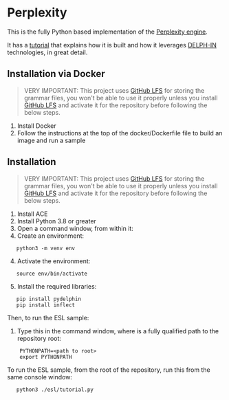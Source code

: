 # Perplexity
This is the fully Python based implementation of the [Perplexity engine](https://perplexitygame.com/).

It has a [tutorial](https://blog.inductorsoftware.com/Perplexity/) that explains how it is built and how it leverages [DELPH-IN](https://delph-in.github.io/docs/) technologies, in great detail.


## Installation via Docker
> VERY IMPORTANT: This project uses [GitHub LFS](https://docs.github.com/en/repositories/working-with-files/managing-large-files/about-git-large-file-storage) for storing the grammar files, you won't be able to use it properly unless you install [GitHub LFS](https://docs.github.com/en/repositories/working-with-files/managing-large-files/about-git-large-file-storage) and activate it for the repository before following the below steps.

1. Install Docker
2. Follow the instructions at the top of the docker/Dockerfile file to build an image and run a sample

## Installation
> VERY IMPORTANT: This project uses [GitHub LFS](https://docs.github.com/en/repositories/working-with-files/managing-large-files/about-git-large-file-storage) for storing the grammar files, you won't be able to use it properly unless you install [GitHub LFS](https://docs.github.com/en/repositories/working-with-files/managing-large-files/about-git-large-file-storage) and activate it for the repository before following the below steps.

1. Install ACE
2. Install Python 3.8 or greater
3. Open a command window, from within it:
3. Create an environment:
~~~
   python3 -m venv env
~~~
4. Activate the environment:
~~~
   source env/bin/activate
~~~
5. Install the required libraries:
~~~
   pip install pydelphin 
   pip install inflect
~~~

Then, to run the ESL sample:
1. Type this in the command window, where <path to root> is a fully qualified path to the repository root:
~~~
    PYTHONPATH=<path to root>
    export PYTHONPATH
~~~

To run the ESL sample, from the root of the repository, run this from the same console window:
~~~
   python3 ./esl/tutorial.py
~~~
